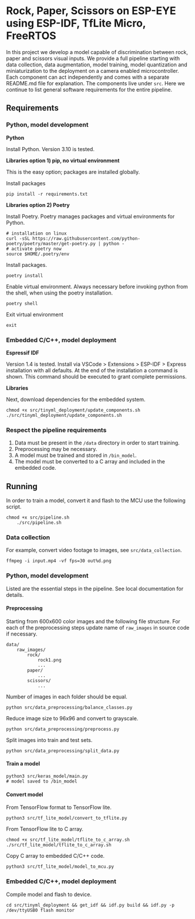 # Rock, Paper, Scissors on ESP-EYE using ESP-IDF, TfLite Micro, FreeRTOS

In this project we develop a model capable of discrimination between rock, paper and scissors visual inputs.
We provide a full pipeline starting with data collection, data augmentation, model training, model quantization and miniaturization to the deployment on a camera enabled microcontroller.
Each component can act independently and comes with a separate README.md file for explanation.
The components live under `src`.
Here we continue to list general software requirements for the entire pipeline.

## Requirements

### Python, model development

**Python**

Install Python. Version 3.10 is tested.

**Libraries option 1) pip, no virtual environment**

This is the easy option; packages are installed globally.

Install packages

    pip install -r requirements.txt

**Libraries option 2) Poetry**

Install Poetry.
Poetry manages packages and virtual environments for Python.

    # installation on linux
    curl -sSL https://raw.githubusercontent.com/python-poetry/poetry/master/get-poetry.py | python -
    # activate poetry now
    source $HOME/.poetry/env

Install packages.

    poetry install

Enable virtual environment. Always necessary before invoking python from the shell, when using the poetry installation.

    poetry shell

Exit virtual environment

    exit

### Embedded C/C++, model deployment

**Espressif IDF**

Version 1.4 is tested.
Install via VSCode > Extensions > ESP-IDF > Express installation with all defaults.
At the end of the installation a command is shown.
This command should be executed to grant complete permissions.

**Libraries**

Next, download dependencies for the embedded system.

    chmod +x src/tinyml_deployment/update_components.sh
    ./src/tinyml_deployment/update_components.sh

### Respect the pipeline requirements

1. Data must be present in the `/data` directory in order to start training.
2. Preprocessing may be necessary.
3. A model must be trained and stored in `/bin_model`.
4. The model must be converted to a C array and included in the embedded code.

## Running

In order to train a model, convert it and flash to the MCU use the following script.

    chmod +x src/pipeline.sh
        ./src/pipeline.sh

### Data collection

For example, convert video footage to images, see `src/data_collection`.

    ffmpeg -i input.mp4 -vf fps=30 out%d.png

### Python, model development

Listed are the essential steps in the pipeline.
See local documentation for details.

#### Preprocessing

Starting from 600x600 color images and the following file structure.
For each of the preprocessing steps update name of `raw_images` in source code if necessary.

    data/
        raw_images/
            rock/
                rock1.png
                ...
            paper/
                ...
            scissors/
                ...

Number of images in each folder should be equal.

    python src/data_preprocessing/balance_classes.py

Reduce image size to 96x96 and convert to grayscale.

    python src/data_preprocessing/preprocess.py    

Split images into train and test sets.

    python src/data_preprocessing/split_data.py

#### Train a model

    python3 src/keras_model/main.py
    # model saved to /bin_model

#### Convert model

From TensorFlow format to TensorFlow lite.

    python3 src/tf_lite_model/convert_to_tflite.py

From TensorFlow lite to C array.

    chmod +x src/tf_lite_model/tflite_to_c_array.sh
    ./src/tf_lite_model/tflite_to_c_array.sh

Copy C array to embedded C/C++ code.

    python3 src/tf_lite_model/model_to_mcu.py

### Embedded C/C++, model deployment

Compile model and flash to device.

    cd src/tinyml_deployment && get_idf && idf.py build && idf.py -p /dev/ttyUSB0 flash monitor

